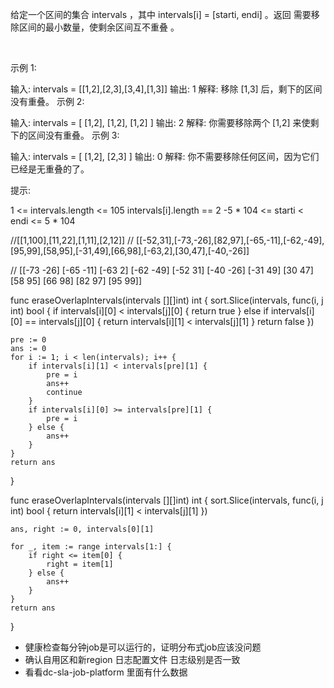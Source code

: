 给定一个区间的集合 intervals ，其中 intervals[i] = [starti, endi] 。返回 需要移除区间的最小数量，使剩余区间互不重叠 。

 

示例 1:

输入: intervals = [[1,2],[2,3],[3,4],[1,3]]
输出: 1
解释: 移除 [1,3] 后，剩下的区间没有重叠。
示例 2:

输入: intervals = [ [1,2], [1,2], [1,2] ]
输出: 2
解释: 你需要移除两个 [1,2] 来使剩下的区间没有重叠。
示例 3:

输入: intervals = [ [1,2], [2,3] ]
输出: 0
解释: 你不需要移除任何区间，因为它们已经是无重叠的了。
 

提示:

1 <= intervals.length <= 105
intervals[i].length == 2
-5 * 104 <= starti < endi <= 5 * 104

//[[1,100],[11,22],[1,11],[2,12]]
// [[-52,31],[-73,-26],[82,97],[-65,-11],[-62,-49],[95,99],[58,95],[-31,49],[66,98],[-63,2],[30,47],[-40,-26]]

// [[-73 -26] [-65 -11] [-63 2] [-62 -49] [-52 31] [-40 -26] [-31 49] [30 47] [58 95] [66 98] [82 97] [95 99]]


func eraseOverlapIntervals(intervals [][]int) int {
    sort.Slice(intervals, func(i, j int) bool {
        if intervals[i][0] < intervals[j][0] {
            return true
        } else if intervals[i][0] == intervals[j][0] {
            return intervals[i][1] < intervals[j][1]
        } 
        return false
    })

    pre := 0
    ans := 0
    for i := 1; i < len(intervals); i++ {
        if intervals[i][1] < intervals[pre][1] {
            pre = i
            ans++
            continue
        }
        if intervals[i][0] >= intervals[pre][1] {
            pre = i
        } else {
            ans++
        }
    }
    return ans
}

func eraseOverlapIntervals(intervals [][]int) int {
    sort.Slice(intervals, func(i, j int) bool {
        return intervals[i][1] < intervals[j][1]
    })

    ans, right := 0, intervals[0][1]

    for _, item := range intervals[1:] {
        if right <= item[0] {
            right = item[1]
        } else {
            ans++
        }
    }
    return ans
}



* 健康检查每分钟job是可以运行的，证明分布式job应该没问题
* 确认自用区和新region 日志配置文件 日志级别是否一致
* 看看dc-sla-job-platform 里面有什么数据